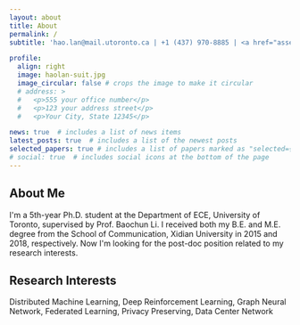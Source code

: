 ```yaml
---
layout: about
title: About
permalink: /
subtitle: 'hao.lan@mail.utoronto.ca | +1 (437) 970-8885 | <a href="assets/pdf/cv-haolan.pdf">Download CV</a>'

profile:
  align: right
  image: haolan-suit.jpg
  image_circular: false # crops the image to make it circular
  # address: >
  #   <p>555 your office number</p>
  #   <p>123 your address street</p>
  #   <p>Your City, State 12345</p>

news: true  # includes a list of news items
latest_posts: true  # includes a list of the newest posts
selected_papers: true # includes a list of papers marked as "selected={true}"
# social: true  # includes social icons at the bottom of the page
---
```

## About Me
I'm a 5th-year Ph.D. student at the Department of ECE, University of Toronto, supervised by Prof. Baochun Li. I received both my B.E. and M.E. degree from the School of Communication, Xidian University in 2015 and 2018, respectively. Now I'm looking for the post-doc position related to my research interests.

## Research Interests
Distributed Machine Learning, Deep Reinforcement Learning, Graph Neural Network, Federated Learning, Privacy Preserving, Data Center Network
